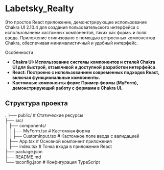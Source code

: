 # Labetsky_Realty

Это простое React приложение, демонстрирующее использование Chakra UI 2.10.4 для создания пользовательского интерфейса с использованием кастомных компонентов, таких как формы и поля ввода. Приложение стилизовано с помощью встроенных компонентов Chakra, обеспечивая минималистичный и удобный интерфейс.

Особенности
- **Chakra UI: Использование системы компонентов и стилей Chakra UI для быстрой, отзывчивой и доступной разработки интерфейса.**
- **React: Построено с использованием современных подходов React, включая функциональные компоненты.**
- **Кастомные компоненты форм: Пример формы (MyForm), демонстрирующий работу с формами в Chakra UI.**

## Структура проекта
.
├── public/                 # Статические ресурсы   
├── src/   
│   ├── components/   
│   │   ├── MyForm.tsx      # Кастомная форма   
│   │   ├── CustomInput.tsx # Кастомное поле ввода с валидацией   
│   ├── App.tsx             # Основной компонент приложения   
│   ├── index.tsx           # Точка входа в приложение React   
├── package.json   
├── README.md                  
└── tsconfig.json           # Конфигурация TypeScript   
